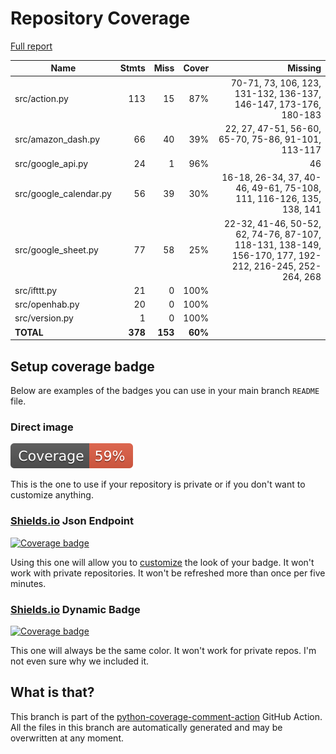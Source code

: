 # Repository Coverage

[Full report](https://htmlpreview.github.io/?https://github.com/andgineer/docker-amazon-dash-button-hack/blob/python-coverage-comment-action-data/htmlcov/index.html)

| Name                    |    Stmts |     Miss |   Cover |   Missing |
|------------------------ | -------: | -------: | ------: | --------: |
| src/action.py           |      113 |       15 |     87% |70-71, 73, 106, 123, 131-132, 136-137, 146-147, 173-176, 180-183 |
| src/amazon\_dash.py     |       66 |       40 |     39% |22, 27, 47-51, 56-60, 65-70, 75-86, 91-101, 113-117 |
| src/google\_api.py      |       24 |        1 |     96% |        46 |
| src/google\_calendar.py |       56 |       39 |     30% |16-18, 26-34, 37, 40-46, 49-61, 75-108, 111, 116-126, 135, 138, 141 |
| src/google\_sheet.py    |       77 |       58 |     25% |22-32, 41-46, 50-52, 62, 74-76, 87-107, 118-131, 138-149, 156-170, 177, 192-212, 216-245, 252-264, 268 |
| src/ifttt.py            |       21 |        0 |    100% |           |
| src/openhab.py          |       20 |        0 |    100% |           |
| src/version.py          |        1 |        0 |    100% |           |
|               **TOTAL** |  **378** |  **153** | **60%** |           |


## Setup coverage badge

Below are examples of the badges you can use in your main branch `README` file.

### Direct image

[![Coverage badge](https://raw.githubusercontent.com/andgineer/docker-amazon-dash-button-hack/python-coverage-comment-action-data/badge.svg)](https://htmlpreview.github.io/?https://github.com/andgineer/docker-amazon-dash-button-hack/blob/python-coverage-comment-action-data/htmlcov/index.html)

This is the one to use if your repository is private or if you don't want to customize anything.

### [Shields.io](https://shields.io) Json Endpoint

[![Coverage badge](https://img.shields.io/endpoint?url=https://raw.githubusercontent.com/andgineer/docker-amazon-dash-button-hack/python-coverage-comment-action-data/endpoint.json)](https://htmlpreview.github.io/?https://github.com/andgineer/docker-amazon-dash-button-hack/blob/python-coverage-comment-action-data/htmlcov/index.html)

Using this one will allow you to [customize](https://shields.io/endpoint) the look of your badge.
It won't work with private repositories. It won't be refreshed more than once per five minutes.

### [Shields.io](https://shields.io) Dynamic Badge

[![Coverage badge](https://img.shields.io/badge/dynamic/json?color=brightgreen&label=coverage&query=%24.message&url=https%3A%2F%2Fraw.githubusercontent.com%2Fandgineer%2Fdocker-amazon-dash-button-hack%2Fpython-coverage-comment-action-data%2Fendpoint.json)](https://htmlpreview.github.io/?https://github.com/andgineer/docker-amazon-dash-button-hack/blob/python-coverage-comment-action-data/htmlcov/index.html)

This one will always be the same color. It won't work for private repos. I'm not even sure why we included it.

## What is that?

This branch is part of the
[python-coverage-comment-action](https://github.com/marketplace/actions/python-coverage-comment)
GitHub Action. All the files in this branch are automatically generated and may be
overwritten at any moment.